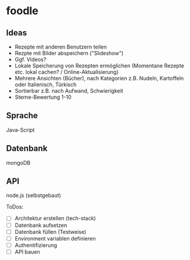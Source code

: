 # foodle

## Ideas

* Rezepte mit anderen Benutzern teilen
* Rezpte mit Bilder abspeichern ("Slideshow")
*   Ggf. Videos?
* Lokale Speicherung von Rezepten ermöglichen (Momentane Rezepte etc. lokal cachen? / Online-Aktualisierung)
* Mehrere Ansichten (Bücher), nach Kategorien z.B. Nudeln, Kartoffeln oder Italienisch, Türkisch
* Sortierbar z.B. nach Aufwand, Schwierigkeit
* Sterne-Bewertung 1-10

## Sprache
Java-Script
## Datenbank
mongoDB
## API
node.js (selbstgebaut)

ToDos:

- [ ] Architektur erstellen (tech-stack)
- [ ] Datenbank aufsetzen
- [ ] Datenbank füllen (Testweise)
- [ ] Environment variablen definieren
- [ ] Authentifizierung
- [ ] API bauen
